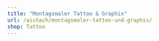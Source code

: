 ```yaml
---
title: "Montagsmaler Tattoo & Graphix"
url: /aichach/montagsmaler-tattoo-und-graphix/
shop: Tattoo
---
```

